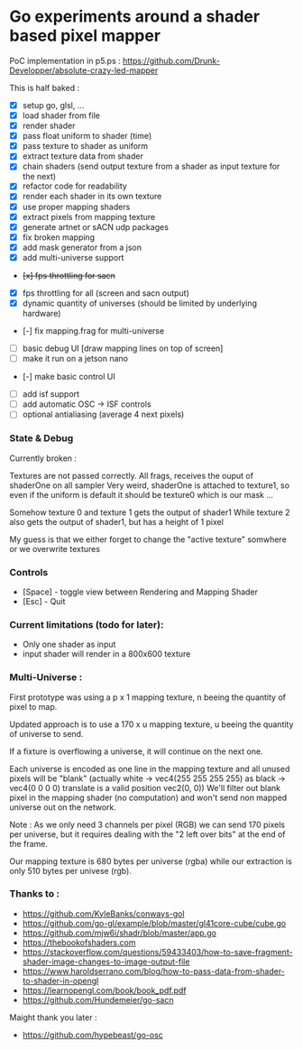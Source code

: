 # Go experiments around a shader based pixel mapper

PoC implementation in p5.ps : https://github.com/Drunk-Developper/absolute-crazy-led-mapper

This is half baked : 

- [x] setup go, glsl, ...
- [x] load shader from file
- [x] render shader
- [x] pass float uniform to shader (time)
- [x] pass texture to shader as uniform
- [x] extract texture data from shader
- [x] chain shaders (send output texture from a shader as input texture for the next)
- [x] refactor code for readability
- [x] render each shader in its own texture
- [x] use proper mapping shaders
- [x] extract pixels from mapping texture
- [x] generate artnet or sACN udp packages
- [x] fix broken mapping
- [x] add mask generator from a json
- [x] add multi-universe support
- ~~[x] fps throttling for sacn~~
- [x] fps throttling for all (screen and sacn output)
- [x] dynamic quantity of universes (should be limited by underlying hardware)
- [-] fix mapping.frag for multi-universe 
- [ ] basic debug UI [draw mapping lines on top of screen]
- [ ] make it run on a jetson nano
- [-] make basic control UI
- [ ] add isf support
- [ ] add automatic OSC -> ISF controls
- [ ] optional antialiasing (average 4 next pixels)

### State & Debug
Currently broken :

Textures are not passed correctly.
All frags, receives the ouput of shaderOne on all sampler
Very weird, shaderOne is attached to texture1, so even if the uniform is default it should be texture0 
which is our mask ...

Somehow texture 0 and texture 1 gets the output of shader1
While texture 2 also gets the output of shader1, but has a height of 1 pixel

My guess is that we either forget to change the "active texture" somwhere or we overwrite textures

### Controls
- [Space] - toggle view between Rendering and Mapping Shader
- [Esc] - Quit

### Current limitations (todo for later):
- Only one shader as input
- input shader will render in a 800x600 texture

### Multi-Universe : 
First prototype was using a p x 1 mapping texture, n beeing the quantity of pixel to map.

Updated approach is to use a 170 x u mapping texture, u beeing the quantity of universe to send.

If a fixture is overflowing a universe, it will continue on the next one.

Each universe is encoded as one line in the mapping texture and all unused pixels will be "blank" (actually white -> vec4(255 255 255 255) as black -> vec4(0 0 0 0) translate is a valid position vec2(0, 0)) We'll filter out blank pixel in the mapping shader (no computation) and won't send non mapped universe out on the network.

Note : As we only need 3 channels per pixel (RGB) we can send 170 pixels per universe, but it requires dealing with the "2 left over bits" at the end of the frame.

Our mapping texture is 680 bytes per universe (rgba) while our extraction is only 510 bytes per univese (rgb).

### Thanks to : 
- https://github.com/KyleBanks/conways-gol
- https://github.com/go-gl/example/blob/master/gl41core-cube/cube.go
- https://github.com/mjw6i/shadr/blob/master/app.go
- https://thebookofshaders.com
- https://stackoverflow.com/questions/59433403/how-to-save-fragment-shader-image-changes-to-image-output-file
- https://www.haroldserrano.com/blog/how-to-pass-data-from-shader-to-shader-in-opengl
- https://learnopengl.com/book/book_pdf.pdf
- https://github.com/Hundemeier/go-sacn

Maight thank you later :
- https://github.com/hypebeast/go-osc
